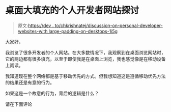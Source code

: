 # 桌面大填充的个人开发者网站探讨

> 原文:[https://dev . to/chkrishnatej/discussion-on-personal-developer-websites-with large-padding-on-desktops-1i5g](https://dev.to/chkrishnatej/discussion-on-personal-developer-websites-with-large-padding-on-desktops-1i5g)

大家好，

我浏览了很多开发者的个人网站。在大多数情况下，我观察到在桌面浏览网站时，它的两边都有很多填充，以至于即使我是在桌面上浏览，我也感觉像是在移动设备上阅读。

我知道现在整个网络都是基于移动优先的方式。但我想知道这是遵循移动优先方法的结果还是有意的行为。

如果这是一个故意的行为，背后的逻辑是什么？

请在下面评论